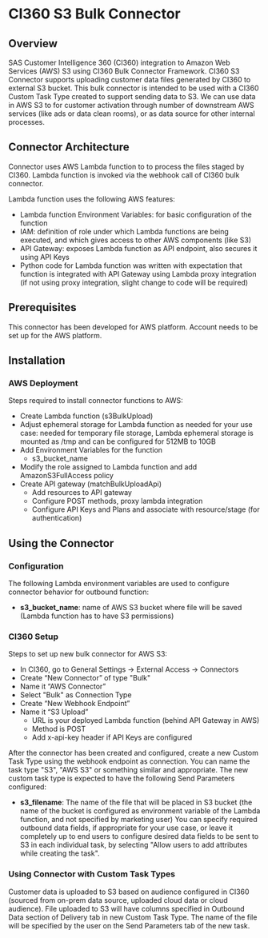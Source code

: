 # CI360 S3 Bulk Connector

## Overview

SAS Customer Intelligence 360 (CI360) integration to Amazon Web Services (AWS) S3 using CI360 Bulk Connector Framework. CI360 S3 Connector supports uploading customer data files generated by CI360 to external S3 bucket. This bulk connector is intended to be used with a CI360 Custom Task Type created to support sending data to S3. We can use data in AWS S3 to for customer activation through number of downstream AWS services (like ads or data clean rooms), or as data source for other internal processes.

## Connector Architecture

Connector uses AWS Lambda function to to process the files staged by CI360. Lambda function is invoked via the webhook call of CI360 bulk connector.

Lambda function uses the following AWS features:
- Lambda function Environment Variables: for basic configuration of the function
- IAM: definition of role under which Lambda functions are being executed, and which gives access to other AWS components (like S3)
- API Gateway: exposes Lambda function as API endpoint, also secures it using API Keys
- Python code for Lambda function was written with expectation that function is integrated with API Gateway using Lambda proxy integration (if not using proxy integration, slight change to code will be required)

## Prerequisites

This connector has been developed for AWS platform. Account needs to be set up for the AWS platform.

## Installation

### AWS Deployment

Steps required to install connector functions to AWS:
- Create Lambda function (s3BulkUpload)
- Adjust ephemeral storage for Lambda function as needed for your use case: needed for temporary file storage, Lambda ephemeral storage is mounted as /tmp and can be configured for 512MB to 10GB
- Add Environment Variables for the function
    - s3_bucket_name
- Modify the role assigned to Lambda function and add AmazonS3FullAccess policy
- Create API gateway (matchBulkUploadApi)
    - Add resources to API gateway
    - Configure POST methods, proxy lambda integration
    - Configure API Keys and Plans and associate with resource/stage (for authentication)


## Using the Connector

### Configuration

The following Lambda environment variables are used to configure connector behavior for outbound function:
-	__s3_bucket_name__: name of AWS S3 bucket where file will be saved (Lambda function has to have S3 permissions)

### CI360 Setup

Steps to set up new bulk connector for AWS S3:
-   In CI360, go to General Settings -> External Access -> Connectors
-   Create “New Connector” of type "Bulk"
-   Name it “AWS Connector” 
-   Select "Bulk" as Connection Type
-   Create “New Webhook Endpoint”
-   Name it “S3 Upload”
    -   URL is your deployed Lambda function (behind API Gateway in AWS)
    -   Method is POST
    -   Add x-api-key header if API Keys are configured

After the connector has been created and configured, create a new Custom Task Type using the webhook endpoint as connection. You can name the task type "S3", "AWS S3" or something similar and appropriate.
The new custom task type is expected to have the following Send Parameters configured:
-   __s3_filename__: The name of the file that will be placed in S3 bucket (the name of the bucket is configured as environment variable of the Lambda function, and not specified by marketing user)
You can specify required outbound data fields, if appropriate for your use case, or leave it completely up to end users to configure desired data fields to be sent to S3 in each individual task, by selecting "Allow users to add attributes while creating the task".

### Using Connector with Custom Task Types

Customer data is uploaded to S3 based on audience configured in CI360 (sourced from on-prem data source, uploaded cloud data or cloud audience). File uploaded to S3 will have columns specified in Outbound Data section of Delivery tab in new Custom Task Type. The name of the file will be specified by the user on the Send Parameters tab of the new task.
